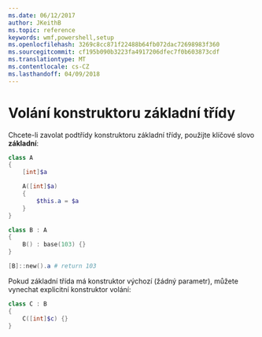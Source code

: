 ```yaml
---
ms.date: 06/12/2017
author: JKeithB
ms.topic: reference
keywords: wmf,powershell,setup
ms.openlocfilehash: 3269c8cc871f22488b64fb072dac72698983f360
ms.sourcegitcommit: cf195b090b3223fa4917206dfec7f0b603873cdf
ms.translationtype: MT
ms.contentlocale: cs-CZ
ms.lasthandoff: 04/09/2018
---
```

# <a name="call-base-class-constructor"></a>Volání konstruktoru základní třídy

Chcete-li zavolat podtřídy konstruktoru základní třídy, použijte klíčové slovo **základní**:

```powershell
class A
{
    [int]$a

    A([int]$a)
    {
        $this.a = $a
    }
}

class B : A
{
    B() : base(103) {}
}

[B]::new().a # return 103
```

Pokud základní třída má konstruktor výchozí (žádný parametr), můžete vynechat explicitní konstruktor volání:

```powershell
class C : B
{
    C([int]$c) {}
}
```